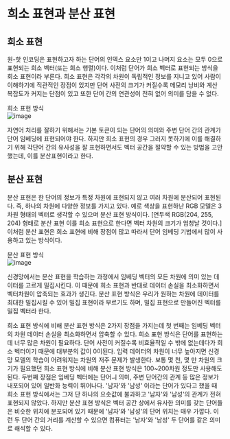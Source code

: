 # 희소 표현과 분산 표현

## 희소 표현

원-핫 인코딩은 표현하고자 하는 단어의 인덱스 요소만 1이고 나머지 요소는 모두 0으로 표현되는 희소 벡터(또는 희소 행렬)이다. 이처럼 단어가 희소 벡터로 표현되는 방식을 회소 표현이라 부른다. 희소 표현은 각각의 차원이 독립적인 정보를 지니고 있어 사람이 이해하기에 직관적인 장점이 있지만 단어 사전의 크기가 커질수록 메모리 낭비와 계산 복잡도가 커지는 단점이 있고 또한 단어 간의 연관성이 전혀 없어 의미를 담을 수 없다.

희소 표현 방식<br/>
![image](https://user-images.githubusercontent.com/66985977/222451454-156c35ae-5af9-40fe-855b-a3ec1ceb65aa.png)

자연어 처리를 잘하기 위해서는 기본 토큰이 되는 단어의 의미와 주변 단어 간의 관계가 단어 임베딩에 표현되어야 한다. 하지만 희소 표현의 경우 그러지 못하기에 이를 해결하기 위해 각단어 간의 유사성을 잘 표현하면서도 벡터 공간을 절약할 수 있는 방법을 고안했는데, 이를 분산표현이라고 한다.

## 분산 표현

분산 표현은 한 단어의 정보가 특정 차원에 표현되지 않고 여러 차원에 분산되어 표현된다. 즉, 하나의 차원에 다양한 정보를 가지고 있다.
예로 색상을 표현하난 RGB 모델은 3차원 형태의 벡터로 생각할 수 있으며 분산 표현 방식이다. [연두색 RGB(204, 255, 204) 형태로 분산 표현 이를 희소 표현으로 한다면 벡터 차원의 크기가 엄청날 것이다.]  이처럼 분산 표현은 희소 표현에 비해 장점이 많고 따라서 단어 임베딩 기법에서 많이 사용하고 있는 방식이다.

분산 표현 방식 <br/>
![image](https://user-images.githubusercontent.com/66985977/222454145-6a1a9453-9ad1-48b5-a4cb-02ccbf312e1f.png)

신경망에서는 분산 표현을 학습하는 과정에서 임베딩 벡터의 모든 차원에 의미 있는 데이터를 고르게 밀집시킨다. 이 때문에 희소 표현과 반대로 데이터 손실을 최소화하면서 벡터차원이 압축되는 효과가 생긴다. 분산 표현 방식은 우리가 원하는 차원에 데이터를 최대한 밀집시킬 수 있어 밀집 표현이라 부르기도 하며, 밀집 표현으로 만들어진 벡터를 밀집 벡터라 한다.

희소 표현 방식에 비해 분산 표현 방식은 2가지 장점을 가지는데 첫 번째는 임베딩 벡터의 차원 데이터 손실을 최소화하면서 압축할 수 있다. 희소 표현 방식은 단어를 표현하는데 너무 많은 차원이 필요하다. 단어 사전이 커질수록 비효율적일 수 밖에 없는데다가 희소 벡터이기 때문에 대부분의 값이 0이된다. 입력 데이터의 차원이 너무 높아지면 신경망 모델의 학습이 어려워지는 차원의 저주 문제가 발생한다. 보통 몇 천, 몇 만 차원의 크기가 필요했던 희소 표현 방식에 비해 분산 표현 방식은 100~200차원 정도만 사용해도 된다.
두번째 장점은 임베딩 벡터에는 단어ㅢ 의미, 주변 단어간의 관계 등 많은 정보가 내포되어 있어 일반화 능력이 뛰어나다. '남자'와 '남성' 이라는 단어가 있다고 했을 때 희소 표현 방식에서는 그저 단 하나의 요솟값에 불과하고 '남자'와 '남성'의 관계가 전혀 표현되지 않았다. 하지만 분산 표현 방식은 벡터 공간 상에서 유사한 의미를 갖는 단어들은 비슷한 위치에 분포되어 있기 때문에 '남자'와 '남성'의 단어 위치는 매우 가깝다. 이런 두 단어 간의 거리를 계산할 수 있으면 컴퓨터는 '남자'와 '남성' 두 단어를 같은 의미로 해석할 수 있다. 
